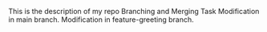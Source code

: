 This is the description of my repo
Branching and Merging Task
Modification in main branch.
Modification in feature-greeting branch.
